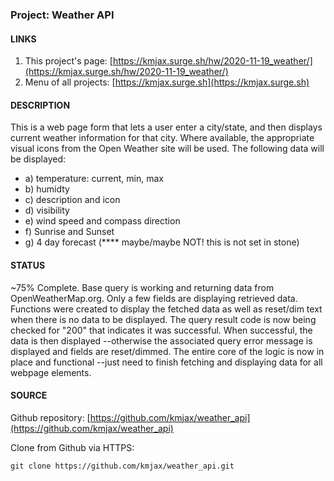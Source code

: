 ### Project: Weather API

#### LINKS

1. This project's page: [https://kmjax.surge.sh/hw/2020-11-19_weather/](https://kmjax.surge.sh/hw/2020-11-19_weather/)
1. Menu of all projects: [https://kmjax.surge.sh](https://kmjax.surge.sh)

#### DESCRIPTION

This is a web page form that lets a user enter a city/state, and then displays current weather information for that city. Where available, the appropriate visual icons from the Open Weather site will be used. The following data will be displayed:

- a) temperature: current, min, max
- b) humidty
- c) description and icon
- d) visibility
- e) wind speed and compass direction
- f) Sunrise and Sunset
- g) 4 day forecast  (**** maybe/maybe NOT! this is not set in stone)


#### STATUS

~75% Complete. Base query is working and returning data from OpenWeatherMap.org. Only a few fields are displaying retrieved data. Functions were created to display the fetched data as well as reset/dim text when there is no data to be displayed. The query result code is now being checked for "200" that indicates it was successful. When successful, the data is then displayed --otherwise the associated query error message is displayed and fields are reset/dimmed. The entire core of the logic is now in place and functional --just need to finish fetching and displaying data for all webpage elements.


#### SOURCE

Github repository: [https://github.com/kmjax/weather_api](https://github.com/kmjax/weather_api)

Clone from Github via HTTPS:

`git clone https://github.com/kmjax/weather_api.git`
